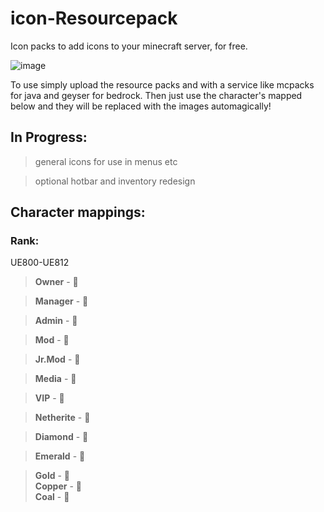 # icon-Resourcepack
Icon packs to add icons to your minecraft server, for free.

![image](https://github.com/user-attachments/assets/b1acda6a-0a27-4dde-bfd8-0d9c2988bd00)

To use simply upload the resource packs and with a service like mcpacks for java and geyser for bedrock. Then just use the character's mapped below and they will be replaced with the images automagically!

## In Progress:
> general icons for use in menus etc

> optional hotbar and inventory redesign

## Character mappings: 

### Rank:
UE800-UE812  
> **Owner** - 

> **Manager** - 

> **Admin** - 

> **Mod** - 

> **Jr.Mod** - 

> **Media** - 

> **VIP** - 

> **Netherite** - 

> **Diamond** - 

> **Emerald** - 

> **Gold** -   
> **Copper** -   
> **Coal** -   
